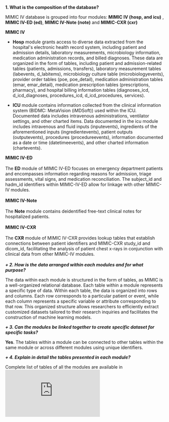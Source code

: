 **1. What is the composition of the database?**

MIMIC IV database is grouped into four modules: **MIMIC IV (hosp, and icu)** , **MIMIC IV-ED (ed)**, **MIMIC IV-Note (note)** and **MIMIC-CXR (cxr)**

**MIMIC IV**

+  **Hosp** module grants access to diverse data extracted from the hospital's electronic health record system, including patient and admission details, laboratory measurements, microbiology information, medication administration records, and billed diagnoses. These data are organized in the form of tables, including patient and admission-related tables (patients, admissions, transfers), laboratory measurement tables (labevents, d_labitems), microbiology culture table (microbiologyevents), provider order tables (poe, poe_detail), medication administration tables (emar, emar_detail), medication prescription tables (prescriptions, pharmacy), and hospital billing information tables (diagnoses_icd, d_icd_diagnoses, procedures_icd, d_icd_procedures, services).

+  **ICU** module contains information collected from the clinical information system (BIDMC: MetaVision (iMDSoft)) used within the ICU. Documented data includes intravenous administrations, ventilator settings, and other charted items. Data documented in the icu module includes intravenous and fluid inputs (inputevents), ingredients of the aforementioned inputs (ingredientevents), patient outputs (outputevents), procedures (procedureevents), information documented as a date or time (datetimeevents), and other charted information (chartevents).

**MIMIC IV-ED**\
\
The **ED** module of MIMIC IV-ED focuses on emergency department patients and encompasses information regarding reasons for admission, triage assessments, vital signs, and medication reconciliation. The subject_id and hadm_id identifiers within MIMIC-IV-ED allow for linkage with other MIMIC-IV modules.\
\
**MIMIC IV-Note**\
\
The **Note** module contains deidentified free-text clinical notes for hospitalized patients.\
\
**MIMIC IV-CXR**\
\
The **CXR** module of MIMIC IV-CXR provides lookup tables that establish connections between patient identifiers and MIMIC-CXR study_id and dicom_id, facilitating the analysis of patient chest x-rays in conjunction with clinical data from other MIMIC-IV modules.    \
\
**_+ 2. How is the data arranged within each modules and for what purpose?_**

The data within each module is structured in the form of tables, as MIMIC is a well-organized relational database. Each table within a module represents a specific type of data. Within each table, the data is organized into rows and columns. Each row corresponds to a particular patient or event, while each column represents a specific variable or attribute corresponding to that row. This organized structure allows researchers to efficiently extract customized datasets tailored to their research inquiries and facilitates the construction of machine learning models.

**_+ 3. Can the modules be linked together to create specific dataset for specific tasks?_**

**Yes**. The tables within a module can be connected to other tables within the same module or across different modules using unique identifiers.

**_+ 4. Explain in detail the tables presented in each module?_**

Complete list of tables of all the modules are available in ![Table Description](https://github.com/anand-adroid/Datasheet_for_CRD.io/blob/main/Datasheet_tables.pdf)



